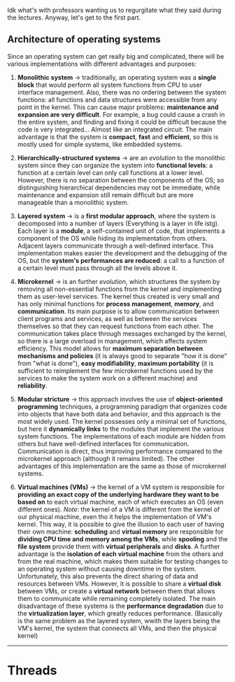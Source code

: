 Idk what's with professors wanting us to regurgitate what they said during the lectures. Anyway, let's get to the first part.

## Architecture of operating systems

Since an operating system can get really big and complicated, there will be various implementations with different advantages and purposes:

1. **Monolithic system** → traditionally, an operating system was a **single block** that would perform all system functions from CPU to user interface management. Also, there was no ordering between the system functions: all functions and data structures were accessible from any point in the kernel.
   This can cause major problems: **maintenance and expansion are very difficult**. For example, a bug could cause a crash in the entire system, and finding and fixing it could be difficult because the code is very integrated... Almost like an integrated circuit.
   The main advantage is that the system is **compact**, **fast** and **efficient**, so this is mostly used for simple systems, like embedded systems.

 2. **Hierarchically-structured systems** → are an *evolution* to the monolithic system since they can organize the system into **functional levels**: a function at a certain level can only call functions at a lower level. 
    However, there is no separation between the components of the OS; so distinguishing hierarchical dependencies may not be immediate, while maintenance and expansion still remain difficult but are more manageable than a monolithic system.

3. **Layered system** → is a **first modular approach**, where the system is decomposed into a number of layers (Everything is a layer in life istg). Each layer is a **module**, a self-contained unit of code, that implements a component of the OS while hiding its implementation from others. Adjacent layers communicate through a well-defined interface. 
   This implementation makes easier the development and the debugging of the OS, but the **system's performances are reduced**: a call to a function of a certain level must pass through all the levels above it.

4. **Microkernel** → is an further *evolution*, which structures the system by removing all non-essential functions from the kernel and implementing them as user-level services. The kernel thus created is very small and has only minimal functions for **process management**, **memory**, and **communication**. 
   Its main purpose is to allow communication between client programs and services, as well as between the services themselves so that they can request functions from each other. The communication takes place through messages exchanged by the kernel, so there is a large overload in management, which affects system efficiency. 
   This model allows for **maximum separation between mechanisms and policies** (it is always good to separate "how it is done" from "what is done"), **easy modifiability**, **maximum portability** (it is sufficient to reimplement the few microkernel functions used by the services to make the system work on a different machine) and **reliability**.

5. **Modular stricture** → this approach involves the use of **object-oriented programming** techniques, a programming paradigm that organizes code into objects that have both data and behavior,  and this approach is the most widely used. 
   The kernel possesses only a minimal set of functions, but here it **dynamically links** to the modules that implement the various system functions.
   The implementations of each module are hidden from others but have well-defined interfaces for communication. Communication is direct, thus improving performance compared to the microkernel approach (although it remains limited). The other advantages of this implementation are the same as those of microkernel systems.

6. **Virtual machines (VMs)** → the kernel of a VM system is responsible for **providing an exact copy of the underlying hardware they want to be based on** to each virtual machine, each of which executes an OS (even different ones).
   *Note*: the kernel of a VM is different from the kernel of our physical machine, even tho it helps the implementation of VM's kernel. 
   This way, it is possible to give the illusion to each user of having their own machine: **scheduling** and **virtual memory** are responsible for **dividing CPU time and memory among the VMs**, while **spooling** and the **file system** provide them with **virtual peripherals** and **disks**. A further advantage is the **isolation of each virtual machine** from the others and from the real machine, which makes them suitable for testing changes to an operating system without causing downtime in the system. Unfortunately, this also prevents the direct sharing of data and resources between VMs. 
   However, it is possible to share a **virtual disk** between VMs, or create a **virtual network** between them that allows them to communicate while remaining completely isolated. The main disadvantage of these systems is the **performance degradation** due to the **virtualization layer**, which greatly reduces performance. (Basically is the same problem as the layered system, wwith the layers being the VM's kernel, the system that connects all VMs, and then the physical kernel)

-----
# Threads